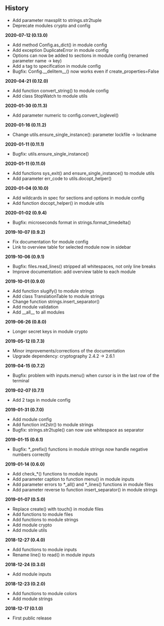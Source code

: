 History
-------

 - Add parameter maxsplit to strings.str2tuple
 - Deprecate modules crypto and config

**2020-07-12 (0.13.0)**
 - Add method Config.as_dict() in module config
 - Add exception DuplicateError in module config
 - Options can now be added to sections in module config (renamed parameter name -> key)
 - Add a tag to specification in module config
 - Bugfix: Config.\_\_delitem\_\_() now works even if create_properties=False

**2020-04-21 (0.12.0)**
 - Add function convert_string() to module config
 - Add class StopWatch to module utils

**2020-01-30 (0.11.3)**
 - Add parameter numeric to config.convert_loglevel()

**2020-01-16 (0.11.2)**
 - Change utils.ensure_single_instance(): parameter lockfile -> lockname

**2020-01-11 (0.11.1)**
 - Bugfix: utils.ensure_single_instance()

**2020-01-11 (0.11.0)**
 - Add functions sys_exit() and ensure_single_instance() to module utils
 - Add parameter err_code to utils.docopt_helper()

**2020-01-04 (0.10.0)**
 - Add wildcards in spec for sections and options in module config
 - Add function docopt_helper() in module utils

**2020-01-02 (0.9.4)**
 - Bugfix: microseconds format in strings.format_timedelta()

**2019-10-07 (0.9.2)**
 - Fix documentation for module config
 - Link to overview table for selected module now in sidebar

**2019-10-06 (0.9.1)**
 - Bugfix: files.read_lines() stripped all whitespaces, not only line breaks
 - Improve documentation: add overview table to each module

**2019-10-01 (0.9.0)**
 - Add function slugify() to module strings
 - Add class TranslationTable to module strings
 - Change function strings.insert_separator()
 - Add module validation
 - Add \_\_all\_\_ to all modules

**2019-06-26 (0.8.0)**
 - Longer secret keys in module crypto

**2019-05-12 (0.7.3)**
 - Minor improvements/corrections of the documentation
 - Upgrade dependency: cryptography 2.4.2 -> 2.6.1

**2019-04-15 (0.7.2)**
 - Bugfix: problem with inputs.menu() when cursor is in the last row
   of the terminal

**2019-02-07 (0.7.1)**
 - Add 2 tags in module config

**2019-01-31 (0.7.0)**
 - Add module config
 - Add function int2str() to module strings
 - Bugfix: strings.str2tuple() can now use whitespace as separator

**2019-01-15 (0.6.1)**
 - Bugfix: \*_prefix() functions in module strings now handle negative
   numbers correctly

**2019-01-14 (0.6.0)**
 - Add check\_\*() functions to module inputs
 - Add parameter caption to function menu() in module inputs
 - Add parameter errors to \*_all() and \*_lines() functions in module files
 - Add parameter reverse to function insert_separator() in module strings

**2019-01-07 (0.5.0)**
 - Replace create() with touch() in module files
 - Add functions to module files
 - Add functions to module strings
 - Add module crypto
 - Add module utils

**2018-12-27 (0.4.0)**
 - Add functions to module inputs
 - Rename line() to read() in module inputs

**2018-12-24 (0.3.0)**
 - Add module inputs

**2018-12-23 (0.2.0)**
 - Add functions to module colors
 - Add module strings

**2018-12-17 (0.1.0)**
 - First public release

